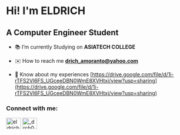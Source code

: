 <h1 align="left">Hi! I'm ELDRICH</h1>
<h2 align="left">A Computer Engineer Student</h2>

- 📚 I’m currently Studying on **ASIATECH COLLEGE**

- ✉️ How to reach me **drich_amoranto@yahoo.com**

- 📄 Know about my experiences [https://drive.google.com/file/d/1i-rTFS2Vl6FS_UGceeDBN0WmE8XVHtxj/view?usp=sharing](https://drive.google.com/file/d/1i-rTFS2Vl6FS_UGceeDBN0WmE8XVHtxj/view?usp=sharing)

<h3 align="left">Connect with me:</h3>
<p align="left">
<a href="https://fb.com/eldrich amoranto" target="blank"><img align="center" src="https://raw.githubusercontent.com/rahuldkjain/github-profile-readme-generator/master/src/images/icons/Social/facebook.svg" alt="eldrich amoranto" height="30" width="40" /></a>
<a href="https://instagram.com/_drch03" target="blank"><img align="center" src="https://raw.githubusercontent.com/rahuldkjain/github-profile-readme-generator/master/src/images/icons/Social/instagram.svg" alt="_drch03" height="30" width="40" /></a>
</p>
